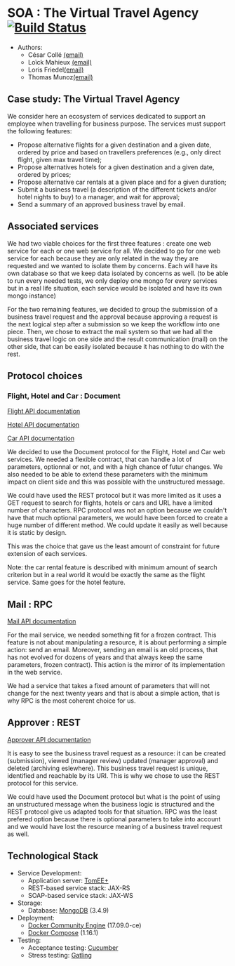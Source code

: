 # SOA : The Virtual Travel Agency [![Build Status](https://travis-ci.org/HCScorp/soa.svg?branch=develop)](https://travis-ci.org/HCScorp/soa)

  * Authors: 
	+ César Collé [(email)](cesar.colle@etu.unice.fr)
	+ Loïck Mahieux [(email)](loick.mahieux@etu.unice.fr)
	+ Loris Friedel[(email)](loris.friedel@etu.unice.fr)
	+ Thomas Munoz[(email)](thomas.munoz@etu.unice.fr)

## Case study: The Virtual Travel Agency

We consider here an ecosystem of services dedicated to support an employee when travelling for business purpose. The services must support the following features:
 + Propose alternative flights for a given destination and a given date, ordered by price and based on travellers preferences (e.g., only direct flight, given max travel time);
 + Propose alternatives hotels for a given destination and a given date, ordered by prices;
 + Propose alternative car rentals at a given place and for a given duration;
 + Submit a business travel (a description of the different tickets and/or hotel nights to buy) to a manager, and wait for approval;
 + Send a summary of an approved business travel by email.

## Associated services

We had two viable choices for the first three features : create one web service for each or one web service for all.
We decided to go for one web service for each because they are only related in the way they are requested and we wanted to isolate them by concerns. Each will have its own database so that we keep data isolated by concerns as well. (to be able to run every needed tests, we only deploy one mongo for every services but in a real life situation, each service would be isolated and have its own mongo instance)

For the two remaining features, we decided to group the submission of a business travel request and the approval because approving a request is the next logical step after a submission so we keep the workflow into one piece.
Then, we chose to extract the mail system so that we had all the business travel logic on one side and the result communication (mail) on the other side, that can be easily isolated because it has nothing to do with the rest.

## Protocol choices

### Flight, Hotel and Car : Document

[Flight API documentation](services/flight/api.md)

[Hotel API documentation](services/hotel/api.md)

[Car API documentation](services/car/api.md)

We decided to use the Document protocol for the Flight, Hotel and Car web services.
We needed a flexible contract, that can handle a lot of parameters, optionnal or not, and with a high chance of futur changes. 
We also needed to be able to extend these parameters with the minimum impact on client side and this was possible with the unstructured message.

We could have used the REST protocol but it was more limited as it uses a GET request to search for flights, hotels or cars and URL have a limited number of characters.
RPC protocol was not an option because we couldn't have that much optional parameters, we would have been forced to create a huge number of different method. We could update it easily as well because it is static by design.

This was the choice that gave us the least amount of constraint for future extension of each services.

Note: the car rental feature is described with minimum amount of search criterion but in a real world it would be exactly the same as the flight service. Same goes for the hotel feature.

## Mail : RPC

[Mail API documentation](services/mail/api.md)

For the mail service, we needed something fit for a frozen contract.
This feature is not about manipulating a resource, it is about performing a simple action: send an email.
Moreover, sending an email is an old process, that has not evolved for dozens of years and that always keep the same parameters, frozen contract).
This action is the mirror of its implementation in the web service.

We had a service that takes a fixed amount of parameters that will not change for the next twenty years and that is about a simple action, that is why RPC is the most coherent choice for us.

## Approver : REST

[Approver API documentation](services/approver/api.md)

It is easy to see the business travel request as a resource: it can be created (submission), viewed (manager review) updated (manager approval) and deleted (archiving eslewhere).
This business travel request is unique, identified and reachable by its URI.
This is why we chose to use the REST protocol for this service.

We could have used the Document protocol but what is the point of using an unstructured message when the business logic is structured and the REST protocol give us adapted tools for that situation.
RPC was the least prefered option because there is optional parameters to take into account and we would have lost the resource meaning of a business travel request as well.

## Technological Stack

  * Service Development: 
    * Application server: [TomEE+](http://openejb.apache.org/apache-tomee.html)
    * REST-based service stack: JAX-RS
    * SOAP-based service stack: JAX-WS
  * Storage: 
    * Database: [MongoDB](https://www.mongodb.com) (3.4.9)
  * Deployment: 
    * [Docker Community Engine](https://www.docker.com/community-edition) (17.09.0-ce)
    * [Docker Compose](https://docs.docker.com/compose/) (1.16.1)
  * Testing:
    * Acceptance testing: [Cucumber](https://cucumber.io/) 
    * Stress testing: [Gatling](http://gatling.io/)


